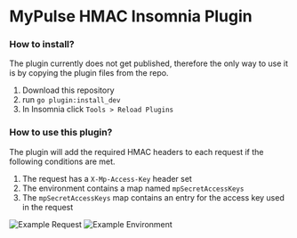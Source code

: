 # MyPulse HMAC Insomnia Plugin

### How to install?
The plugin currently does not get published, therefore the only way to use it
is by copying the plugin files from the repo.

1. Download this repository
1. run `go plugin:install_dev`
1. In Insomnia click `Tools > Reload Plugins`

### How to use this plugin?

The plugin will add the required HMAC headers to each request if the following
conditions are met.

1. The request has a `X-Mp-Access-Key` header set
1. The environment contains a map named `mpSecretAccessKeys`
1. The `mpSecretAccessKeys` map contains an entry for the access key used in the request

![Example Request](https://github.com/mypulse-uk/insomnia-plugin-mypulse-hmac/assets/6555386/06d01bea-41bc-48ef-980a-e4c0740f1185)
![Example Environment](https://github.com/mypulse-uk/insomnia-plugin-mypulse-hmac/assets/6555386/69d8fcd5-a180-4f39-b1e1-ef3d82785555)
